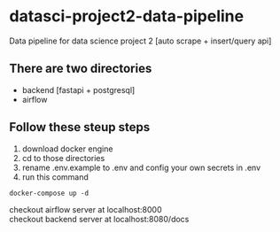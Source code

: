 # datasci-project2-data-pipeline
Data pipeline for data science project 2 [auto scrape + insert/query api]

## There are two directories
- backend [fastapi + postgresql]
- airflow

## Follow these steup steps
1. download docker engine<br>
2. cd to those directories <br>
3. rename .env.example to .env and config your own secrets in .env <br>
4. run this command <br>
```
docker-compose up -d
```
checkout airflow server at localhost:8000 <br>
checkout backend server at localhost:8080/docs
